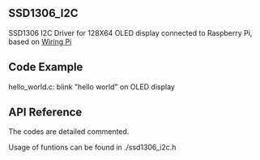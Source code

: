 ## SSD1306_I2C

SSD1306 I2C Driver for 128X64 OLED display connected to Raspberry Pi, based on [Wiring Pi](http://www.wiringpi.com/)

## Code Example

hello_world.c: blink "hello world" on OLED display

## API Reference

The codes are detailed commented.

Usage of funtions can be found in ./ssd1306_i2c.h
